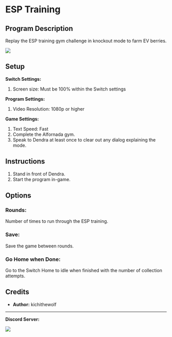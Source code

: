 # ESP Training

## Program Description

Replay the ESP training gym challenge in knockout mode to farm EV berries.

<img src="../images/ESPTraining.png">

## Setup

**Switch Settings:**

1. Screen size: Must be 100% within the Switch settings

**Program Settings:**

1. Video Resolution: 1080p or higher

**Game Settings:**

1. Text Speed: Fast
2. Complete the Alfornada gym.
3. Speak to Dendra at least once to clear out any dialog explaining the mode.

## Instructions

1. Stand in front of Dendra.
2. Start the program in-game.

## Options

### Rounds:

Number of times to run through the ESP training.

### Save:

Save the game between rounds.

### Go Home when Done:

Go to the Switch Home to idle when finished with the number of collection attempts.

## Credits

- **Author:** kichithewolf


<hr>

**Discord Server:** 

[<img src="https://canary.discordapp.com/api/guilds/695809740428673034/widget.png?style=banner2">](https://discord.gg/cQ4gWxN)

